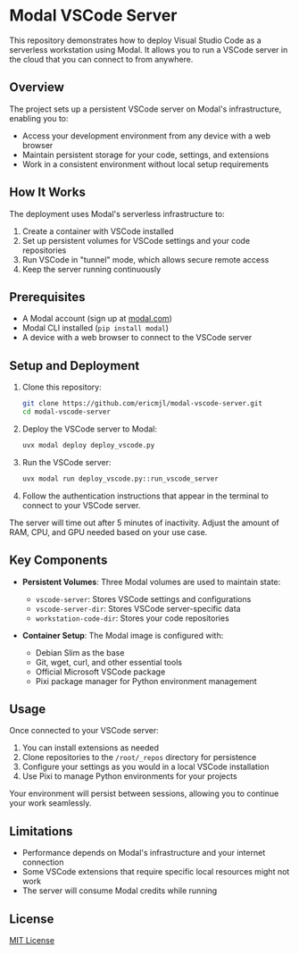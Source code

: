 # Modal VSCode Server

This repository demonstrates how to deploy Visual Studio Code as a serverless workstation using Modal. It allows you to run a VSCode server in the cloud that you can connect to from anywhere.

## Overview

The project sets up a persistent VSCode server on Modal's infrastructure, enabling you to:

- Access your development environment from any device with a web browser
- Maintain persistent storage for your code, settings, and extensions
- Work in a consistent environment without local setup requirements

## How It Works

The deployment uses Modal's serverless infrastructure to:

1. Create a container with VSCode installed
2. Set up persistent volumes for VSCode settings and your code repositories
3. Run VSCode in "tunnel" mode, which allows secure remote access
4. Keep the server running continuously

## Prerequisites

- A Modal account (sign up at [modal.com](https://modal.com))
- Modal CLI installed (`pip install modal`)
- A device with a web browser to connect to the VSCode server

## Setup and Deployment

1. Clone this repository:

   ```bash
   git clone https://github.com/ericmjl/modal-vscode-server.git
   cd modal-vscode-server
   ```

2. Deploy the VSCode server to Modal:

   ```bash
   uvx modal deploy deploy_vscode.py
   ```

3. Run the VSCode server:

   ```bash
   uvx modal run deploy_vscode.py::run_vscode_server
   ```

4. Follow the authentication instructions that appear in the terminal to connect to your VSCode server.

The server will time out after 5 minutes of inactivity. Adjust the amount of RAM, CPU, and GPU needed based on your use case.

## Key Components

- **Persistent Volumes**: Three Modal volumes are used to maintain state:
  - `vscode-server`: Stores VSCode settings and configurations
  - `vscode-server-dir`: Stores VSCode server-specific data
  - `workstation-code-dir`: Stores your code repositories

- **Container Setup**: The Modal image is configured with:
  - Debian Slim as the base
  - Git, wget, curl, and other essential tools
  - Official Microsoft VSCode package
  - Pixi package manager for Python environment management

## Usage

Once connected to your VSCode server:

1. You can install extensions as needed
2. Clone repositories to the `/root/_repos` directory for persistence
3. Configure your settings as you would in a local VSCode installation
4. Use Pixi to manage Python environments for your projects

Your environment will persist between sessions, allowing you to continue your work seamlessly.

## Limitations

- Performance depends on Modal's infrastructure and your internet connection
- Some VSCode extensions that require specific local resources might not work
- The server will consume Modal credits while running

## License

[MIT License](LICENSE)
